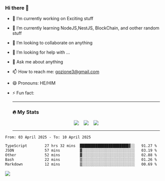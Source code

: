 ### Hi there 👋

<!--
**charlieScript/charlieScript** is a ✨ _special_ ✨ repository because its `README.md` (this file) appears on your GitHub profile.

Here are some ideas to get you started: -->

- 🔭 I’m currently working on Exciting stuff
- 🌱 I’m currently learning NodeJS,NestJS, BlockChain, and oother random stuff
- 👯 I’m looking to collaborate on anything
- 🤔 I’m looking for help with ...
- 💬 Ask me about anything
- 📫 How to reach me: gozione3@gmail.com
- 😄 Pronouns: HE/HIM
- ⚡ Fun fact:


  ---

  ### :fire: My Stats

  <div id="stats" align="center">
  <img src="http://github-readme-streak-stats.herokuapp.com?user=charlieScript&theme=dark&date_format=M%20j%5B%2C%20Y%5D" />&nbsp;&nbsp;&nbsp;
  <img src="https://github-readme-stats.vercel.app/api/top-langs/?username=charlieScript&layout=compact&theme=vision-friendly-dark"/>&nbsp;&nbsp;&nbsp;
  <img src="https://github-readme-stats.vercel.app/api?username=charlieScript&show_icons=true&theme=radical"/>
  </div>

  ---



<!--START_SECTION:waka-->

```txt
From: 03 April 2025 - To: 10 April 2025

TypeScript        27 hrs 32 mins  ██████████████████████▓░░   91.27 %
JSON              57 mins         ▓░░░░░░░░░░░░░░░░░░░░░░░░   03.19 %
Other             52 mins         ▓░░░░░░░░░░░░░░░░░░░░░░░░   02.88 %
Bash              22 mins         ▒░░░░░░░░░░░░░░░░░░░░░░░░   01.26 %
Markdown          12 mins         ▒░░░░░░░░░░░░░░░░░░░░░░░░   00.69 %
```

<!--END_SECTION:waka-->
![](https://komarev.com/ghpvc/?username=charlieScript)
